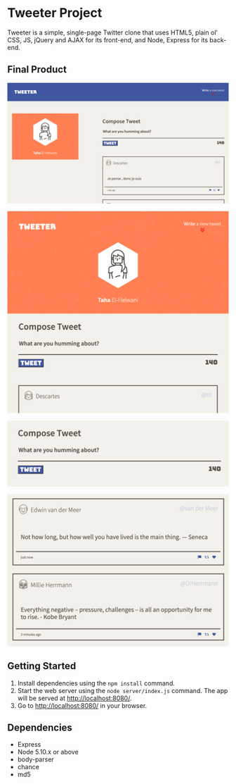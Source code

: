 # Tweeter Project

Tweeter is a simple, single-page Twitter clone that uses HTML5, plain ol' CSS, JS, jQuery and AJAX for its front-end, and Node, Express for its back-end.

## Final Product

!["Screenshot of Tweeter the Desktop Version"](https://github.com/telhe1234/tweeter/blob/master/docs/Tweeter-desktop-version.png)

!["Screenshot of Tweeter the Mobile and Tablet Version""](https://github.com/telhe1234/tweeter/blob/master/docs/Tweeter-mobile-tablet-version.png)

!["Screenshot of Tweeter's Tweet Box"](https://github.com/telhe1234/tweeter/blob/master/docs/tweet-box.png)

!["Screenshot of some Tweeter Sample Tweetes"](https://github.com/telhe1234/tweeter/blob/master/docs/tweets.png)


## Getting Started

1. Install dependencies using the `npm install` command.
2. Start the web server using the `node server/index.js` command. The app will be served at <http://localhost:8080/>.
3. Go to <http://localhost:8080/> in your browser.


## Dependencies

- Express
- Node 5.10.x or above
- body-parser
- chance
- md5



